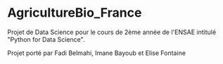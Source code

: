 # AgricultureBio_France
Projet de Data Science pour le cours de 2ème année de l'ENSAE intitulé "Python for Data Science".

Projet porté par Fadi Belmahi, Imane Bayoub et Elise Fontaine
